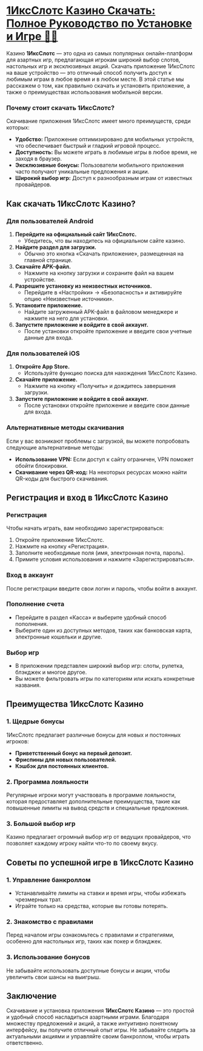 # [1ИксСлотс Казино Скачать: Полное Руководство по Установке и Игре 🎰📲](https://brandplay.link/J2ZbqMPZ)

Казино **1ИксСлотс** — это одна из самых популярных онлайн-платформ для азартных игр, предлагающая игрокам широкий выбор слотов, настольных игр и эксклюзивных акций. Скачать приложение 1ИксСлотс на ваше устройство — это отличный способ получить доступ к любимым играм в любое время и в любом месте. В этой статье мы расскажем о том, как правильно скачать и установить приложение, а также о преимуществах использования мобильной версии.

### Почему стоит скачать 1ИксСлотс?

Скачивание приложения 1ИксСлотс имеет много преимуществ, среди которых:

* **Удобство:** Приложение оптимизировано для мобильных устройств, что обеспечивает быстрый и гладкий игровой процесс.
* **Доступность:** Вы можете играть в любимые игры в любое время, не заходя в браузер.
* **Эксклюзивные бонусы:** Пользователи мобильного приложения часто получают уникальные предложения и акции.
* **Широкий выбор игр:** Доступ к разнообразным играм от известных провайдеров.

## Как скачать 1ИксСлотс Казино?

### Для пользователей Android

1. **Перейдите на официальный сайт 1ИксСлотс.**
   * Убедитесь, что вы находитесь на официальном сайте казино.
2. **Найдите раздел для загрузки.**
   * Обычно это кнопка «Скачать приложение», размещенная на главной странице.
3. **Скачайте APK-файл.**
   * Нажмите на кнопку загрузки и сохраните файл на вашем устройстве.
4. **Разрешите установку из неизвестных источников.**
   * Перейдите в «Настройки» → «Безопасность» и активируйте опцию «Неизвестные источники».
5. **Установите приложение.**
   * Найдите загруженный APK-файл в файловом менеджере и нажмите на него для установки.
6. **Запустите приложение и войдите в свой аккаунт.**
   * После установки откройте приложение и введите свои учетные данные для входа.

### Для пользователей iOS

1. **Откройте App Store.**
   * Используйте функцию поиска для нахождения 1ИксСлотс Казино.
2. **Скачайте приложение.**
   * Нажмите на кнопку «Получить» и дождитесь завершения загрузки.
3. **Запустите приложение и войдите в свой аккаунт.**
   * После установки откройте приложение и введите свои данные для входа.

### Альтернативные методы скачивания

Если у вас возникают проблемы с загрузкой, вы можете попробовать следующие альтернативные методы:

* **Использование VPN:** Если доступ к сайту ограничен, VPN поможет обойти блокировки.
* **Скачивание через QR-код:** На некоторых ресурсах можно найти QR-коды для быстрого скачивания.

## Регистрация и вход в 1ИксСлотс Казино

### Регистрация

Чтобы начать играть, вам необходимо зарегистрироваться:

1. Откройте приложение 1ИксСлотс.
2. Нажмите на кнопку «Регистрация».
3. Заполните необходимые поля (имя, электронная почта, пароль).
4. Примите условия использования и нажмите «Зарегистрироваться».

### Вход в аккаунт

После регистрации введите свои логин и пароль, чтобы войти в аккаунт.

### Пополнение счета

* Перейдите в раздел «Касса» и выберите удобный способ пополнения.
* Выберите один из доступных методов, таких как банковская карта, электронные кошельки и другие.

### Выбор игр

* В приложении представлен широкий выбор игр: слоты, рулетка, блэкджек и многое другое.
* Вы можете фильтровать игры по категориям или искать конкретные названия.

## Преимущества 1ИксСлотс Казино

### 1. Щедрые бонусы

1ИксСлотс предлагает различные бонусы для новых и постоянных игроков:

* **Приветственный бонус на первый депозит.**
* **Фриспины для новых пользователей.**
* **Кэшбэк для постоянных клиентов.**

### 2. Программа лояльности

Регулярные игроки могут участвовать в программе лояльности, которая предоставляет дополнительные преимущества, такие как повышенные лимиты на вывод средств и специальные предложения.

### 3. Большой выбор игр

Казино предлагает огромный выбор игр от ведущих провайдеров, что позволяет каждому игроку найти что-то по своему вкусу.

## Советы по успешной игре в 1ИксСлотс Казино

### 1. Управление банкроллом

* Устанавливайте лимиты на ставки и время игры, чтобы избежать чрезмерных трат.
* Играйте только на средства, которые вы готовы потерять.

### 2. Знакомство с правилами

Перед началом игры ознакомьтесь с правилами и стратегиями, особенно для настольных игр, таких как покер и блэкджек.

### 3. Использование бонусов

Не забывайте использовать доступные бонусы и акции, чтобы увеличить свои шансы на выигрыш.

## Заключение

Скачивание и установка приложения **1ИксСлотс Казино** — это простой и удобный способ насладиться азартными играми. Благодаря множеству предложений и акций, а также интуитивно понятному интерфейсу, вы получите отличный опыт игры. Не забывайте следить за актуальными акциями и управляйте своим банкроллом, чтобы играть ответственно.

